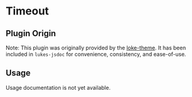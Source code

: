 Timeout
======================

## Plugin Origin

Note: This plugin was originally provided by the [loke-theme](https://github.com/LOKE/jsdoc-theme). 
It has been included in `lukes-jsdoc` for convenience, consistency, and ease-of-use.

## Usage

Usage documentation is not yet available.
